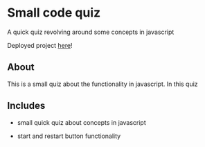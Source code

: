 # Small code quiz
A quick quiz revolving around some concepts in javascript

Deployed project
[here](https://edv07.github.io/Quiz-game/)!

## About

This is a small quiz about the functionality in javascript. In this quiz

## Includes

*  small quick quiz about concepts in javascript

*  start and restart button functionality
